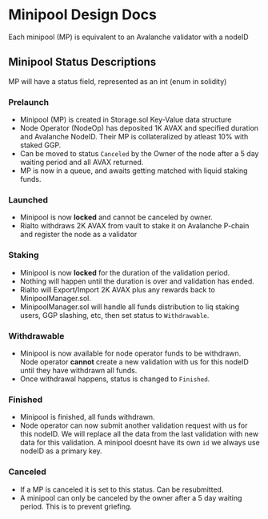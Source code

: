 # Minipool Design Docs

Each minipool (MP) is equivalent to an Avalanche validator with a nodeID

## Minipool Status Descriptions

MP will have a status field, represented as an int (enum in solidity)

### Prelaunch

- Minipool (MP) is created in Storage.sol Key-Value data structure
- Node Operator (NodeOp) has deposited 1K AVAX and specified duration and Avalanche NodeID. Their MP is collateralized by atleast 10% with staked GGP.
- Can be moved to status `Canceled` by the Owner of the node after a 5 day waiting period and all AVAX returned.
- MP is now in a queue, and awaits getting matched with liquid staking funds.

### Launched

- Minipool is now **locked** and cannot be canceled by owner.
- Rialto withdraws 2K AVAX from vault to stake it on Avalanche P-chain and register the node as a validator

### Staking

- Minipool is now **locked** for the duration of the validation period.
- Nothing will happen until the duration is over and validation has ended.
- Rialto will Export/Import 2K AVAX plus any rewards back to MinipoolManager.sol.
- MinipoolManager.sol will handle all funds distribution to liq staking users, GGP slashing, etc, then set status to `Withdrawable`.

### Withdrawable

- Minipool is now available for node operator funds to be withdrawn. Node operator **cannot** create a new validation with us for this nodeID until they have withdrawn all funds.
- Once withdrawal happens, status is changed to `Finished`.

### Finished

- Minipool is finished, all funds withdrawn.
- Node operator can now submit another validation request with us for this nodeID. We will replace all the data from the last validation with new data for this validation. A minipool doesnt have its own `id` we always use nodeID as a primary key.

### Canceled

- If a MP is canceled it is set to this status. Can be resubmitted.
- A minipool can only be canceled by the owner after a 5 day waiting period. This is to prevent griefing.
